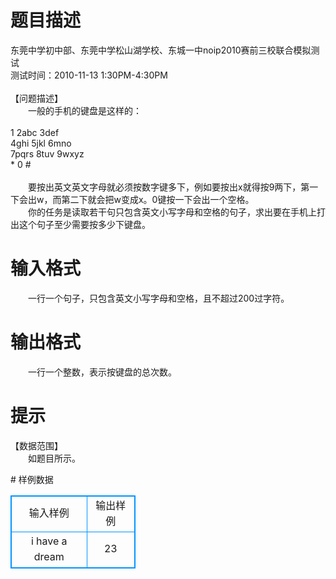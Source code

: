 # 

 
 # 题目描述 
<p>
东莞中学初中部、东莞中学松山湖学校、东城一中noip2010赛前三校联合模拟测试<br>测试时间：2010-11-13  1:30PM-4:30PM<br><br>【问题描述】<br>　　一般的手机的键盘是这样的：<br>    <br>1	2abc	3def<br>4ghi	5jkl	6mno<br>7pqrs	8tuv	9wxyz<br>*	0	#<br><br>　　要按出英文英文字母就必须按数字键多下，例如要按出x就得按9两下，第一下会出w，而第二下就会把w变成x。0键按一下会出一个空格。<br>　　你的任务是读取若干句只包含英文小写字母和空格的句子，求出要在手机上打出这个句子至少需要按多少下键盘。<br></p> 

 
 # 输入格式 
<p>
　　一行一个句子，只包含英文小写字母和空格，且不超过200过字符。<br></p> 

 
 # 输出格式 
<p>
　　一行一个整数，表示按键盘的总次数。<br></p> 

 
 # 提示 
<p>
【数据范围】<br> 　　如题目所示。<br></p> 
# 样例数据
<style>
        table,table tr th, table tr td { border:1px solid #0094ff; }
        table { width: 200px; min-height: 25px; line-height: 25px; text-align: center; border-collapse: collapse;}   
    </style>
<table>
	<tr>
		<td>输入样例</td>
		<td>输出样例</td>
	</tr>
<tr><td>i  have a dream
</td><td>23</td></tr></table>
